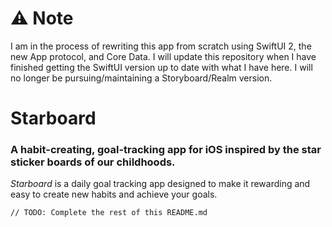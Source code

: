 # ⚠ Note 
I am in the process of rewriting this app from scratch using SwiftUI 2, the new App protocol, and Core Data. I will update this repository when I have finished getting the SwiftUI version up to date with what I have here. I will no longer be pursuing/maintaining a Storyboard/Realm version.

Starboard
=========
### A habit-creating, goal-tracking app for iOS inspired by the star sticker boards of our childhoods.

*Starboard* is a daily goal tracking app designed to make it rewarding and easy to create new habits and achieve your goals.

`// TODO: Complete the rest of this README.md`

